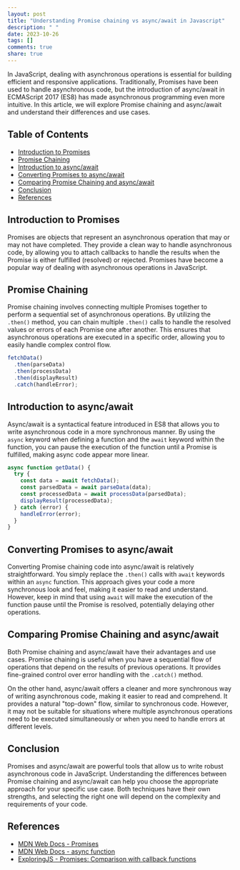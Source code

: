 ```yaml
---
layout: post
title: "Understanding Promise chaining vs async/await in Javascript"
description: " "
date: 2023-10-26
tags: []
comments: true
share: true
---
```


In JavaScript, dealing with asynchronous operations is essential for building efficient and responsive applications. Traditionally, Promises have been used to handle asynchronous code, but the introduction of async/await in ECMAScript 2017 (ES8) has made asynchronous programming even more intuitive. In this article, we will explore Promise chaining and async/await and understand their differences and use cases.

## Table of Contents
- [Introduction to Promises](#Introduction-to-Promises)
- [Promise Chaining](#Promise-Chaining)
- [Introduction to async/await](#Introduction-to-async/await)
- [Converting Promises to async/await](#Converting-Promises-to-async/await)
- [Comparing Promise Chaining and async/await](#Comparing-Promise-Chaining-and-async/await)
- [Conclusion](#Conclusion)
- [References](#References)

## Introduction to Promises

Promises are objects that represent an asynchronous operation that may or may not have completed. They provide a clean way to handle asynchronous code, by allowing you to attach callbacks to handle the results when the Promise is either fulfilled (resolved) or rejected. Promises have become a popular way of dealing with asynchronous operations in JavaScript.

## Promise Chaining

Promise chaining involves connecting multiple Promises together to perform a sequential set of asynchronous operations. By utilizing the `.then()` method, you can chain multiple `.then()` calls to handle the resolved values or errors of each Promise one after another. This ensures that asynchronous operations are executed in a specific order, allowing you to easily handle complex control flow.

```javascript
fetchData()
  .then(parseData)
  .then(processData)
  .then(displayResult)
  .catch(handleError);
```

## Introduction to async/await

Async/await is a syntactical feature introduced in ES8 that allows you to write asynchronous code in a more synchronous manner. By using the `async` keyword when defining a function and the `await` keyword within the function, you can pause the execution of the function until a Promise is fulfilled, making async code appear more linear. 

```javascript
async function getData() {
  try {
    const data = await fetchData();
    const parsedData = await parseData(data);
    const processedData = await processData(parsedData);
    displayResult(processedData);
  } catch (error) {
    handleError(error);
  }
}
```

## Converting Promises to async/await

Converting Promise chaining code into async/await is relatively straightforward. You simply replace the `.then()` calls with `await` keywords within an `async` function. This approach gives your code a more synchronous look and feel, making it easier to read and understand. However, keep in mind that using `await` will make the execution of the function pause until the Promise is resolved, potentially delaying other operations.

## Comparing Promise Chaining and async/await

Both Promise chaining and async/await have their advantages and use cases. Promise chaining is useful when you have a sequential flow of operations that depend on the results of previous operations. It provides fine-grained control over error handling with the `.catch()` method.

On the other hand, async/await offers a cleaner and more synchronous way of writing asynchronous code, making it easier to read and comprehend. It provides a natural "top-down" flow, similar to synchronous code. However, it may not be suitable for situations where multiple asynchronous operations need to be executed simultaneously or when you need to handle errors at different levels.

## Conclusion

Promises and async/await are powerful tools that allow us to write robust asynchronous code in JavaScript. Understanding the differences between Promise chaining and async/await can help you choose the appropriate approach for your specific use case. Both techniques have their own strengths, and selecting the right one will depend on the complexity and requirements of your code.

## References
- [MDN Web Docs - Promises](https://developer.mozilla.org/en-US/docs/Web/JavaScript/Reference/Global_Objects/Promise)
- [MDN Web Docs - async function](https://developer.mozilla.org/en-US/docs/Web/JavaScript/Reference/Statements/async_function)
- [ExploringJS - Promises: Comparison with callback functions](https://exploringjs.com/es6/ch_promises.html#sec_promises-compared-to-callbacks)